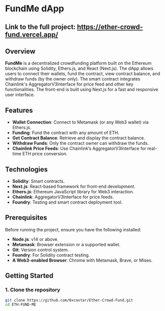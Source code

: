 # FundMe dApp
## Link to the full project: https://ether-crowd-fund.vercel.app/

## Overview

**FundMe** is a decentralized crowdfunding platform built on the Ethereum blockchain using Solidity, Ethers.js, and React (Next.js). The dApp allows users to connect their wallets, fund the contract, view contract balance, and withdraw funds (by the owner only). The smart contract integrates Chainlink's AggregatorV3Interface for price feed and other key functionalities. The front-end is built using Next.js for a fast and responsive user interface.

## Features

- **Wallet Connection**: Connect to Metamask (or any Web3 wallet) via Ethers.js.
- **Funding**: Fund the contract with any amount of ETH.
- **Get Contract Balance**: Retrieve and display the contract balance.
- **Withdraw Funds**: Only the contract owner can withdraw the funds.
- **Chainlink Price Feeds**: Use Chainlink’s AggregatorV3Interface for real-time ETH price conversion.

## Technologies

- **Solidity**: Smart contracts.
- **Next.js**: React-based framework for front-end development.
- **Ethers.js**: Ethereum JavaScript library for Web3 interaction.
- **Chainlink**: AggregatorV3Interface for price feeds.
- **Foundry**: Testing and smart contract deployment tool.

## Prerequisites

Before running the project, ensure you have the following installed:

- **Node.js**: v14 or above.
- **Metamask**: Browser extension or a supported wallet.
- **Git**: Version control system.
- **Foundry**: For Solidity contract testing.
- **A Web3-enabled Browser**: Chrome with Metamask, Brave, or Mises.

## Getting Started

### 1. Clone the repository

```bash
git clone https://github.com/0xcastar/Ether-Crowd-Fund.git
cd ETH-FUND-ME
